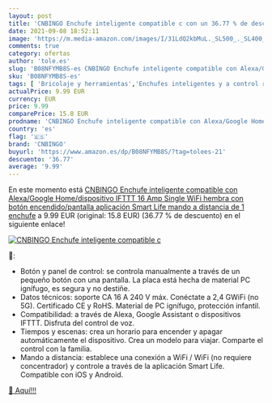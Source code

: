 ```yaml
---
layout: post
title: 'CNBINGO Enchufe inteligente compatible c con un 36.77 % de descuento'
date: 2021-09-08 18:52:11
image: 'https://m.media-amazon.com/images/I/31LdQ2kbMuL._SL500_._SL400_.jpg'
comments: true
category: ofertas
author: 'tole.es'
slug: 'B08NFYMB8S-es CNBINGO Enchufe inteligente compatible con Alexa/Google...'
sku: 'B08NFYMB8S-es'
tags: [ 'Bricolaje y herramientas','Enchufes inteligentes y a control remoto','Enchufes y accesorios','Instalación eléctrica','cnbingo','enchufe','google','home','ifttt','inteligente', ]
actualPrice: 9.99 EUR
currency: EUR
price: 9.99
comparePrice: 15.8 EUR
prodname: 'CNBINGO Enchufe inteligente compatible con Alexa/Google Home/dispositivo IFTTT  16 Amp Single WiFi hembra con botón encendido/pantalla  aplicación Smart Life  mando a distancia de 1 enchufe'
country: 'es'
flag: '🇪🇸'
brand: 'CNBINGO'
buyurl: 'https://www.amazon.es/dp/B08NFYMB8S/?tag=tolees-21'
descuento: '36.77'
average: '9.99'
---
```


En este momento está [CNBINGO Enchufe inteligente compatible con Alexa/Google Home/dispositivo IFTTT  16 Amp Single WiFi hembra con botón encendido/pantalla  aplicación Smart Life  mando a distancia de 1 enchufe](https://www.amazon.es/dp/B08NFYMB8S/?tag=tolees-21) a 9.99 EUR (original: 15.8 EUR) (36.77 %  de descuento) en el siguiente enlace!

[![CNBINGO Enchufe inteligente compatible c](https://m.media-amazon.com/images/I/31LdQ2kbMuL._SL500_._SL400_.jpg)](https://www.amazon.es/dp/B08NFYMB8S/?tag=tolees-21)

🔎:

- Botón y panel de control: se controla manualmente a través de un pequeño botón con una pantalla. La placa está hecha de material PC ignífugo, es segura y no destiñe.
- Datos técnicos: soporte CA 16 A 240 V máx. Conéctate a 2,4 GWiFi (no 5G). Certificado CE y RoHS. Material de PC ignífugo, protección infantil.
- Compatibilidad: a través de Alexa, Google Assistant o dispositivos IFTTT. Disfruta del control de voz.
- Tiempos y escenas: crea un horario para encender y apagar automáticamente el dispositivo. Crea un modelo para viajar. Comparte el control con la familia.
- Mando a distancia: establece una conexión a WiFi / WiFi (no requiere concentrador) y controle a través de la aplicación Smart Life. Compatible con iOS y Android.

[🛒 Aquí!!!](https://www.amazon.es/dp/B08NFYMB8S/?tag=tolees-21)
